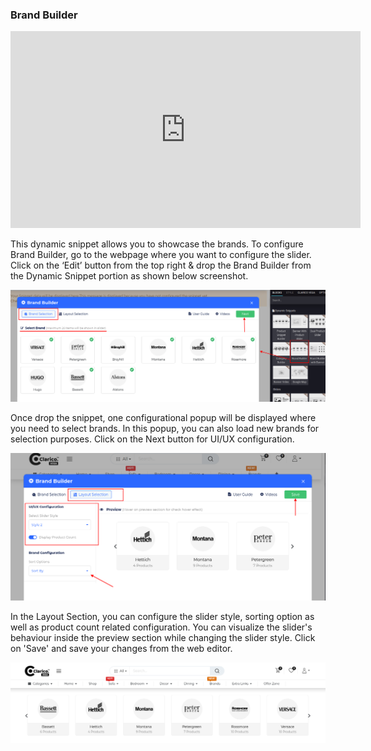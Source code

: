 
### Brand Builder


<iframe width="560" height="315" src="https://www.youtube.com/embed/iP5i1ERyGaI" title="YouTube video player" frameborder="0" allow="accelerometer; autoplay; clipboard-write; encrypted-media; gyroscope; picture-in-picture" allowfullscreen></iframe>

This dynamic snippet allows you to showcase the brands. To configure Brand Builder, go to the webpage where you want to configure the slider. Click on the ‘Edit’ button from the top right & drop the Brand Builder from the Dynamic Snippet portion as shown below screenshot.


![](./images/32-1.png)


Once drop the snippet, one configurational popup will be displayed where you need to select brands. In this popup, you can also load new brands for selection purposes. Click on the Next button for UI/UX configuration.


![](./images/32-2.png)


In the Layout Section, you can configure the slider style, sorting option as well as product count related configuration. You can visualize the slider's behaviour inside the preview section while changing the slider style. Click on 'Save' and save your changes from the web editor.


![](./images/32-3.png)



